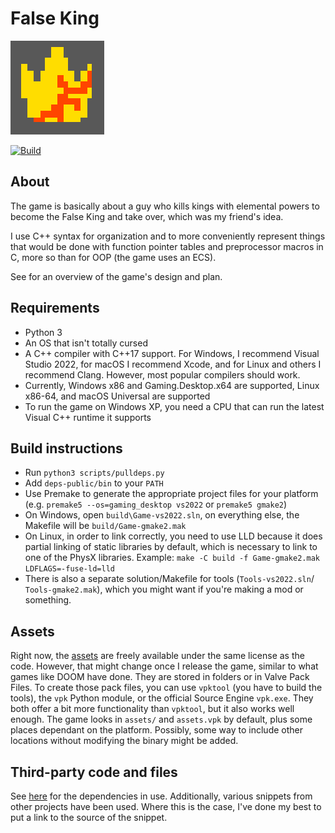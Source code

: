 # False King

![False King logo](gdk/Assets/Logo150x150.png)

[![Build](https://github.com/MobSlicer152/FalseKing/actions/workflows/build.yml/badge.svg)](https://github.com/MobSlicer152/FalseKing/actions/workflows/build.yml)

## About

The game is basically about a guy who kills kings with elemental powers to
become the False King and take over, which was my friend's idea.

I use C++ syntax for organization and to more conveniently represent things
that would be done with function pointer tables and preprocessor macros in C,
more so than for OOP (the game uses an ECS).

See [](DESIGN.md) for an overview of the game's design and plan.

## Requirements

- Python 3
- An OS that isn't totally cursed
- A C++ compiler with C++17 support. For Windows, I recommend Visual Studio
  2022, for macOS I recommend Xcode, and for Linux and others I recommend
  Clang. However, most popular compilers should work.
- Currently, Windows x86 and Gaming.Desktop.x64 are supported, Linux x86-64,
  and macOS Universal are supported
- To run the game on Windows XP, you need a CPU that can run the latest Visual
  C++ runtime it supports

## Build instructions

- Run `python3 scripts/pulldeps.py`
- Add `deps-public/bin` to your `PATH`
- Use Premake to generate the appropriate project files for your platform (e.g.
  `premake5 --os=gaming_desktop vs2022` or `premake5 gmake2`)
- On Windows, open `build\Game-vs2022.sln`, on everything else, the Makefile
  will be `build/Game-gmake2.mak`
- On Linux, in order to link correctly, you need to use LLD because it does
  partial linking of static libraries by default, which is necessary to link
  to one of the PhysX libraries. Example: `make -C build -f Game-gmake2.mak
  LDFLAGS=-fuse-ld=lld`
- There is also a separate solution/Makefile for tools (`Tools-vs2022.sln`/
  `Tools-gmake2.mak`), which you might want if you're making a mod or
  something.

## Assets

Right now, the [assets](https://git.randomcode.dev/mobslicer152/FalseKing-assets)
are freely available under the same license as the code. However, that might
change once I release the game, similar to what games like DOOM have done. They
are stored in folders or in Valve Pack Files. To create those pack files, you
can use `vpktool` (you have to build the tools), the `vpk` Python module, or
the official Source Engine `vpk.exe`. They both offer a bit more functionality
than `vpktool`, but it also works well enough. The game looks in `assets/` and
`assets.vpk` by default, plus some places dependant on the platform. Possibly,
some way to include other locations without modifying the binary might be
added.

## Third-party code and files

See [here](https://git.randomcode.dev/mobslicer152/FalseKing-deps-public) for
the dependencies in use. Additionally, various snippets from other projects
have been used. Where this is the case, I've done my best to put a link to the
source of the snippet.
